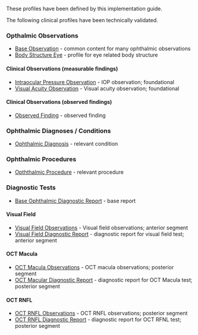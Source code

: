 These profiles have been defined by this implementation guide.

The following clinical profiles have been technically validated.

### Opthalmic Observations

* [Base Observation](StructureDefinition-observation-base.html) - common content for many ophthalmic observations 
* [Body Structure Eye](StructureDefinition-body-structure-eye.html) - profile for eye related body structure

#### Clinical Observations (measurable findings)
* [Intraocular Pressure Observation](StructureDefinition-observation-iop.html) - IOP observation; foundational
* [Visual Acuity Observation](StructureDefinition-observation-visual-acuity.html) - Visual acuity observation; foundational

#### Clinical Observations (observed findings)

* [Observed Finding](StructureDefinition-observation-eye-region-finding.html) - observed finding

### Ophthalmic Diagnoses / Conditions 
* [Ophthalmic Diagnosis](StructureDefinition-condition-base.html) - relevant condition

### Ophthalmic Procedures
* [Opththalmic Procedure](StructureDefinition-procedure-base.html) - relevant procedure


### Diagnostic Tests

* [Base Ophthalmic Diagnostic Report](StructureDefinition-diagnostic-report-base.html) - base report

#### Visual Field
* [Visual Field Observations](StructureDefinition-observation-visual-field.html) - Visual field observations; anterior segment
* [Visual Field Diagnostic Report](StructureDefinition-diagnostic-report-visual-field.html) - diagnostic report for visual field test; anterior segment

#### OCT Macula
* [OCT Macula Observations](StructureDefinition-observation-oct-macula.html) - OCT macula observations; posterior segment
* [OCT Macular Diagnostic Report](StructureDefinition-diagnostic-report-oct-macula.html) - diagnostic report for OCT Macula test; posterior segment

#### OCT RNFL
* [OCT RNFL Observations](StructureDefinition-observation-oct-rnfl.html) - OCT RNFL observations; posterior segment
* [OCT RNFL Diagnostic Report](StructureDefinition-diagnostic-report-oct-rnfl.html) - diagnostic report for OCT RFNL test; posterior segment







